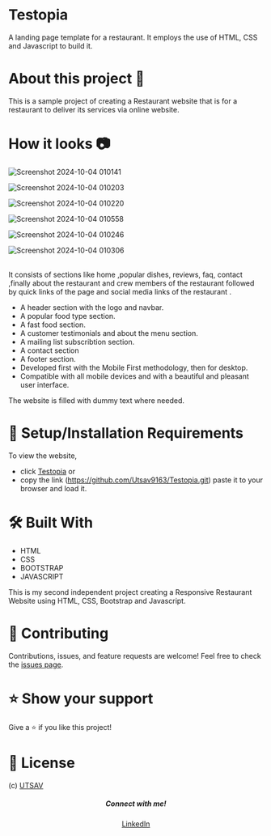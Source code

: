 
# Testopia

A landing page template for a restaurant. It employs the use of HTML, CSS and Javascript to build it.


# About this project 🚀
This is a sample project of creating a Restaurant website that is for a restaurant to deliver its services via online website.

# How it looks 📷

![Screenshot 2024-10-04 010141](https://github.com/user-attachments/assets/b7f670c2-bf6a-4c1c-9012-cd126ef87a9a)

![Screenshot 2024-10-04 010203](https://github.com/user-attachments/assets/6075c665-d893-4f84-a404-698b50804c42)

![Screenshot 2024-10-04 010220](https://github.com/user-attachments/assets/d12043c3-01b5-4d29-8532-7ad3a010bd0b)

![Screenshot 2024-10-04 010558](https://github.com/user-attachments/assets/37378583-b84f-408b-98e8-b06428bbc53f)

![Screenshot 2024-10-04 010246](https://github.com/user-attachments/assets/9d848ead-be61-409a-81b2-41960f9072ca)

![Screenshot 2024-10-04 010306](https://github.com/user-attachments/assets/7f7210ea-5eba-4353-987c-e15d193c7023)


<br>
It consists of sections like home ,popular dishes, reviews, faq, contact ,finally about the restaurant and crew members of the restaurant followed by quick links of the page and social media links of the restaurant .

* A header section with the logo and navbar.
* A popular food type section.
* A fast food section.
* A customer testimonials and about the menu section.
* A mailing list subscribtion section.
* A contact section
* A footer section.
* Developed first with the Mobile First methodology, then for desktop.
* Compatible with all mobile devices and with a beautiful and pleasant user interface.

The website is filled with dummy text where needed. 


# 🚀 Setup/Installation Requirements

To view the website, 
* click [Testopia](https://github.com/Utsav9163/Testopia.git)
or 
* copy the link (https://github.com/Utsav9163/Testopia.git) paste it to your browser and load it.  

# 🛠 Built With

* HTML
* CSS
* BOOTSTRAP
* JAVASCRIPT

This is my second independent project creating a Responsive Restaurant Website using HTML, CSS, Bootstrap and Javascript.


# 🤝 Contributing 

Contributions, issues, and feature requests are welcome! Feel free to check the [issues page](/issues).

# ⭐️ Show your support 

Give a ⭐️ if you like this project!


# 📝 License
(c) [UTSAV](https://github.com/Utsav9163) 

<h5 align="center">Connect with me!</h5>

  <p align="center">
    <a href="https://www.linkedin.com/in/utsav-kumar-gupta-3986a228a" target="_blank">LinkedIn</a>
  </p>
  
 

